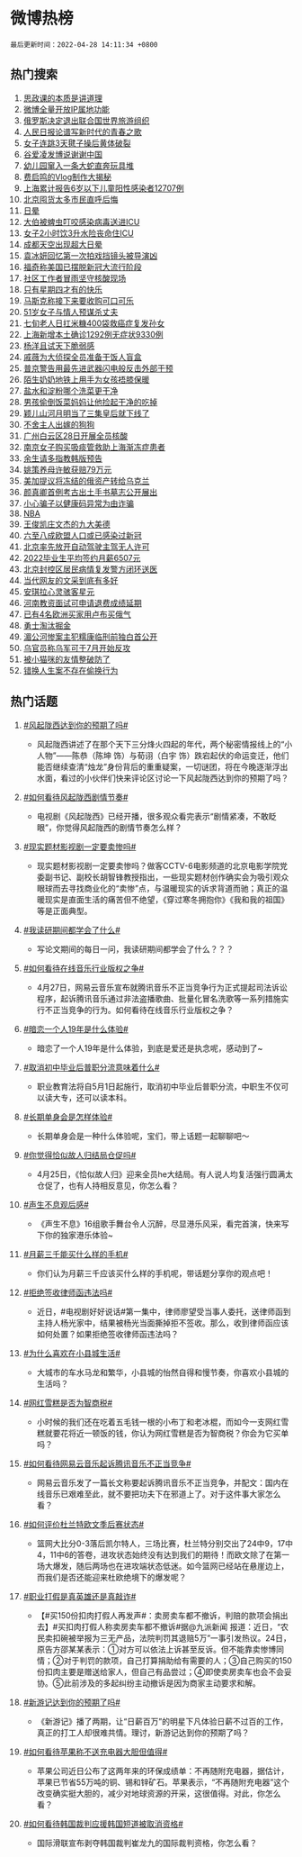 # 微博热榜

`最后更新时间：2022-04-28 14:11:34 +0800`

## 热门搜索

1. [思政课的本质是讲道理](https://m.weibo.cn/search?containerid=100103type%3D1%26t%3D10%26q%3D%23%E6%80%9D%E6%94%BF%E8%AF%BE%E7%9A%84%E6%9C%AC%E8%B4%A8%E6%98%AF%E8%AE%B2%E9%81%93%E7%90%86%23&stream_entry_id=51&isnewpage=1&extparam=seat%3D1%26c_type%3D51%26dgr%3D0%26pos%3D0%26filter_type%3Drealtimehot%26cate%3D10103%26display_time%3D1651126292%26pre_seqid%3D16511262928610414834318&luicode=10000011&lfid=106003type%253D25%2526t%253D3%2526disable_hot%253D1%2526filter_type%253Drealtimehot)
1. [微博全量开放IP属地功能](https://m.weibo.cn/search?containerid=100103type%3D1%26t%3D10%26q%3D%23%E5%BE%AE%E5%8D%9A%E5%85%A8%E9%87%8F%E5%BC%80%E6%94%BEIP%E5%B1%9E%E5%9C%B0%E5%8A%9F%E8%83%BD%23&stream_entry_id=31&isnewpage=1&extparam=seat%3D1%26c_type%3D31%26pos%3D0%26filter_type%3Drealtimehot%26flag%3D1%26dgr%3D0%26realpos%3D1%26lcate%3D5001%26cate%3D0%26display_time%3D1651126292%26pre_seqid%3D16511262928610414834318&luicode=10000011&lfid=106003type%253D25%2526t%253D3%2526disable_hot%253D1%2526filter_type%253Drealtimehot)
1. [俄罗斯决定退出联合国世界旅游组织](https://m.weibo.cn/search?containerid=100103type%3D1%26t%3D10%26q%3D%23%E4%BF%84%E7%BD%97%E6%96%AF%E5%86%B3%E5%AE%9A%E9%80%80%E5%87%BA%E8%81%94%E5%90%88%E5%9B%BD%E4%B8%96%E7%95%8C%E6%97%85%E6%B8%B8%E7%BB%84%E7%BB%87%23&stream_entry_id=31&isnewpage=1&extparam=seat%3D1%26c_type%3D31%26pos%3D1%26filter_type%3Drealtimehot%26flag%3D2%26dgr%3D0%26realpos%3D2%26lcate%3D5001%26cate%3D0%26display_time%3D1651126292%26pre_seqid%3D16511262928610414834318&luicode=10000011&lfid=106003type%253D25%2526t%253D3%2526disable_hot%253D1%2526filter_type%253Drealtimehot)
1. [人民日报论谱写新时代的青春之歌](https://m.weibo.cn/search?containerid=100103type%3D1%26t%3D10%26q%3D%23%E4%BA%BA%E6%B0%91%E6%97%A5%E6%8A%A5%E8%AE%BA%E8%B0%B1%E5%86%99%E6%96%B0%E6%97%B6%E4%BB%A3%E7%9A%84%E9%9D%92%E6%98%A5%E4%B9%8B%E6%AD%8C%23&stream_entry_id=31&isnewpage=1&extparam=seat%3D1%26c_type%3D31%26pos%3D2%26filter_type%3Drealtimehot%26flag%3D0%26dgr%3D0%26realpos%3D3%26lcate%3D5001%26cate%3D0%26display_time%3D1651126292%26pre_seqid%3D16511262928610414834318&luicode=10000011&lfid=106003type%253D25%2526t%253D3%2526disable_hot%253D1%2526filter_type%253Drealtimehot)
1. [女子连跳3天毽子操后黄体破裂](https://m.weibo.cn/search?containerid=100103type%3D1%26t%3D10%26q%3D%23%E5%A5%B3%E5%AD%90%E8%BF%9E%E8%B7%B33%E5%A4%A9%E6%AF%BD%E5%AD%90%E6%93%8D%E5%90%8E%E9%BB%84%E4%BD%93%E7%A0%B4%E8%A3%82%23&stream_entry_id=31&isnewpage=1&extparam=seat%3D1%26c_type%3D31%26pos%3D3%26filter_type%3Drealtimehot%26flag%3D2%26dgr%3D0%26realpos%3D4%26lcate%3D5001%26cate%3D0%26display_time%3D1651126292%26pre_seqid%3D16511262928610414834318&luicode=10000011&lfid=106003type%253D25%2526t%253D3%2526disable_hot%253D1%2526filter_type%253Drealtimehot)
1. [谷爱凌发博说谢谢中国](https://m.weibo.cn/search?containerid=100103type%3D1%26t%3D10%26q%3D%23%E8%B0%B7%E7%88%B1%E5%87%8C%E5%8F%91%E5%8D%9A%E8%AF%B4%E8%B0%A2%E8%B0%A2%E4%B8%AD%E5%9B%BD%23&stream_entry_id=31&isnewpage=1&extparam=seat%3D1%26c_type%3D31%26pos%3D4%26filter_type%3Drealtimehot%26flag%3D2%26dgr%3D0%26realpos%3D5%26lcate%3D5001%26cate%3D0%26display_time%3D1651126292%26pre_seqid%3D16511262928610414834318&luicode=10000011&lfid=106003type%253D25%2526t%253D3%2526disable_hot%253D1%2526filter_type%253Drealtimehot)
1. [幼儿园窜入一条大蛇直奔玩具堆](https://m.weibo.cn/search?containerid=100103type%3D1%26t%3D10%26q%3D%23%E5%B9%BC%E5%84%BF%E5%9B%AD%E7%AA%9C%E5%85%A5%E4%B8%80%E6%9D%A1%E5%A4%A7%E8%9B%87%E7%9B%B4%E5%A5%94%E7%8E%A9%E5%85%B7%E5%A0%86%23&stream_entry_id=31&isnewpage=1&extparam=seat%3D1%26c_type%3D31%26pos%3D5%26filter_type%3Drealtimehot%26flag%3D1%26dgr%3D0%26realpos%3D6%26lcate%3D5001%26cate%3D0%26display_time%3D1651126292%26pre_seqid%3D16511262928610414834318&luicode=10000011&lfid=106003type%253D25%2526t%253D3%2526disable_hot%253D1%2526filter_type%253Drealtimehot)
1. [费启鸣的Vlog制作大揭秘](https://m.weibo.cn/search?containerid=100103type%3D1%26t%3D10%26q%3D%23%E8%B4%B9%E5%90%AF%E9%B8%A3%E7%9A%84Vlog%E5%88%B6%E4%BD%9C%E5%A4%A7%E6%8F%AD%E7%A7%98%23&stream_entry_id=31&isnewpage=1&extparam=seat%3D1%26c_type%3D31%26pos%3D6%26adid%3D152905%26dgr%3D0%26filter_type%3Drealtimehot%26lcate%3D5001%26cate%3D0%26display_time%3D1651126292%26pre_seqid%3D16511262928610414834318&luicode=10000011&lfid=106003type%253D25%2526t%253D3%2526disable_hot%253D1%2526filter_type%253Drealtimehot)
1. [上海累计报告6岁以下儿童阳性感染者12707例](https://m.weibo.cn/search?containerid=100103type%3D1%26t%3D10%26q%3D%23%E4%B8%8A%E6%B5%B7%E7%B4%AF%E8%AE%A1%E6%8A%A5%E5%91%8A6%E5%B2%81%E4%BB%A5%E4%B8%8B%E5%84%BF%E7%AB%A5%E9%98%B3%E6%80%A7%E6%84%9F%E6%9F%93%E8%80%8512707%E4%BE%8B%23&stream_entry_id=31&isnewpage=1&extparam=seat%3D1%26c_type%3D31%26pos%3D7%26filter_type%3Drealtimehot%26flag%3D1%26dgr%3D0%26realpos%3D7%26lcate%3D5001%26cate%3D0%26display_time%3D1651126292%26pre_seqid%3D16511262928610414834318&luicode=10000011&lfid=106003type%253D25%2526t%253D3%2526disable_hot%253D1%2526filter_type%253Drealtimehot)
1. [北京囤货太多市民直呼后悔](https://m.weibo.cn/search?containerid=100103type%3D1%26t%3D10%26q%3D%23%E5%8C%97%E4%BA%AC%E5%9B%A4%E8%B4%A7%E5%A4%AA%E5%A4%9A%E5%B8%82%E6%B0%91%E7%9B%B4%E5%91%BC%E5%90%8E%E6%82%94%23&stream_entry_id=31&isnewpage=1&extparam=seat%3D1%26c_type%3D31%26pos%3D8%26filter_type%3Drealtimehot%26flag%3D1%26dgr%3D0%26realpos%3D8%26lcate%3D5001%26cate%3D0%26display_time%3D1651126292%26pre_seqid%3D16511262928610414834318&luicode=10000011&lfid=106003type%253D25%2526t%253D3%2526disable_hot%253D1%2526filter_type%253Drealtimehot)
1. [日晕](https://m.weibo.cn/search?containerid=100103type%3D1%26t%3D10%26q%3D%E6%97%A5%E6%99%95&stream_entry_id=31&isnewpage=1&extparam=seat%3D1%26c_type%3D31%26pos%3D9%26filter_type%3Drealtimehot%26flag%3D0%26dgr%3D0%26realpos%3D9%26lcate%3D5001%26cate%3D0%26display_time%3D1651126292%26pre_seqid%3D16511262928610414834318&luicode=10000011&lfid=106003type%253D25%2526t%253D3%2526disable_hot%253D1%2526filter_type%253Drealtimehot)
1. [大伯被蜱虫叮咬感染病毒送进ICU](https://m.weibo.cn/search?containerid=100103type%3D1%26t%3D10%26q%3D%23%E5%A4%A7%E4%BC%AF%E8%A2%AB%E8%9C%B1%E8%99%AB%E5%8F%AE%E5%92%AC%E6%84%9F%E6%9F%93%E7%97%85%E6%AF%92%E9%80%81%E8%BF%9BICU%23&stream_entry_id=31&isnewpage=1&extparam=seat%3D1%26c_type%3D31%26pos%3D10%26filter_type%3Drealtimehot%26flag%3D1%26dgr%3D0%26realpos%3D10%26lcate%3D5001%26cate%3D0%26display_time%3D1651126292%26pre_seqid%3D16511262928610414834318&luicode=10000011&lfid=106003type%253D25%2526t%253D3%2526disable_hot%253D1%2526filter_type%253Drealtimehot)
1. [女子2小时饮3升水险丧命住ICU](https://m.weibo.cn/search?containerid=100103type%3D1%26t%3D10%26q%3D%23%E5%A5%B3%E5%AD%902%E5%B0%8F%E6%97%B6%E9%A5%AE3%E5%8D%87%E6%B0%B4%E9%99%A9%E4%B8%A7%E5%91%BD%E4%BD%8FICU%23&stream_entry_id=31&isnewpage=1&extparam=seat%3D1%26c_type%3D31%26pos%3D11%26filter_type%3Drealtimehot%26flag%3D1%26dgr%3D0%26realpos%3D11%26lcate%3D5001%26cate%3D0%26display_time%3D1651126292%26pre_seqid%3D16511262928610414834318&luicode=10000011&lfid=106003type%253D25%2526t%253D3%2526disable_hot%253D1%2526filter_type%253Drealtimehot)
1. [成都天空出现超大日晕](https://m.weibo.cn/search?containerid=100103type%3D1%26t%3D10%26q%3D%23%E6%88%90%E9%83%BD%E5%A4%A9%E7%A9%BA%E5%87%BA%E7%8E%B0%E8%B6%85%E5%A4%A7%E6%97%A5%E6%99%95%23&stream_entry_id=31&isnewpage=1&extparam=seat%3D1%26c_type%3D31%26pos%3D12%26filter_type%3Drealtimehot%26flag%3D1%26dgr%3D0%26realpos%3D12%26lcate%3D5001%26cate%3D0%26display_time%3D1651126292%26pre_seqid%3D16511262928610414834318&luicode=10000011&lfid=106003type%253D25%2526t%253D3%2526disable_hot%253D1%2526filter_type%253Drealtimehot)
1. [袁冰妍回忆第一次拍戏挡镜头被导演凶](https://m.weibo.cn/search?containerid=100103type%3D1%26t%3D10%26q%3D%23%E8%A2%81%E5%86%B0%E5%A6%8D%E5%9B%9E%E5%BF%86%E7%AC%AC%E4%B8%80%E6%AC%A1%E6%8B%8D%E6%88%8F%E6%8C%A1%E9%95%9C%E5%A4%B4%E8%A2%AB%E5%AF%BC%E6%BC%94%E5%87%B6%23&stream_entry_id=31&isnewpage=1&extparam=seat%3D1%26c_type%3D31%26pos%3D13%26filter_type%3Drealtimehot%26flag%3D1%26dgr%3D0%26realpos%3D13%26lcate%3D5001%26cate%3D0%26display_time%3D1651126292%26pre_seqid%3D16511262928610414834318&luicode=10000011&lfid=106003type%253D25%2526t%253D3%2526disable_hot%253D1%2526filter_type%253Drealtimehot)
1. [福奇称美国已摆脱新冠大流行阶段](https://m.weibo.cn/search?containerid=100103type%3D1%26t%3D10%26q%3D%23%E7%A6%8F%E5%A5%87%E7%A7%B0%E7%BE%8E%E5%9B%BD%E5%B7%B2%E6%91%86%E8%84%B1%E6%96%B0%E5%86%A0%E5%A4%A7%E6%B5%81%E8%A1%8C%E9%98%B6%E6%AE%B5%23&stream_entry_id=31&isnewpage=1&extparam=seat%3D1%26c_type%3D31%26pos%3D14%26filter_type%3Drealtimehot%26flag%3D1%26dgr%3D0%26realpos%3D14%26lcate%3D5001%26cate%3D0%26display_time%3D1651126292%26pre_seqid%3D16511262928610414834318&luicode=10000011&lfid=106003type%253D25%2526t%253D3%2526disable_hot%253D1%2526filter_type%253Drealtimehot)
1. [社区工作者冒雨坚守核酸现场](https://m.weibo.cn/search?containerid=100103type%3D1%26t%3D10%26q%3D%23%E7%A4%BE%E5%8C%BA%E5%B7%A5%E4%BD%9C%E8%80%85%E5%86%92%E9%9B%A8%E5%9D%9A%E5%AE%88%E6%A0%B8%E9%85%B8%E7%8E%B0%E5%9C%BA%23&stream_entry_id=31&isnewpage=1&extparam=seat%3D1%26c_type%3D31%26pos%3D15%26adid%3D152920%26flag%3D0%26dgr%3D0%26filter_type%3Drealtimehot%26realpos%3D15%26lcate%3D5001%26cate%3D0%26display_time%3D1651126292%26pre_seqid%3D16511262928610414834318&luicode=10000011&lfid=106003type%253D25%2526t%253D3%2526disable_hot%253D1%2526filter_type%253Drealtimehot)
1. [只有星期四才有的快乐](https://m.weibo.cn/search?containerid=100103type%3D1%26t%3D10%26q%3D%23%E5%8F%AA%E6%9C%89%E6%98%9F%E6%9C%9F%E5%9B%9B%E6%89%8D%E6%9C%89%E7%9A%84%E5%BF%AB%E4%B9%90%23&stream_entry_id=31&isnewpage=1&extparam=seat%3D1%26c_type%3D31%26pos%3D16%26filter_type%3Drealtimehot%26flag%3D0%26dgr%3D0%26realpos%3D16%26lcate%3D5001%26cate%3D0%26display_time%3D1651126292%26pre_seqid%3D16511262928610414834318&luicode=10000011&lfid=106003type%253D25%2526t%253D3%2526disable_hot%253D1%2526filter_type%253Drealtimehot)
1. [马斯克称接下来要收购可口可乐](https://m.weibo.cn/search?containerid=100103type%3D1%26t%3D10%26q%3D%23%E9%A9%AC%E6%96%AF%E5%85%8B%E7%A7%B0%E6%8E%A5%E4%B8%8B%E6%9D%A5%E8%A6%81%E6%94%B6%E8%B4%AD%E5%8F%AF%E5%8F%A3%E5%8F%AF%E4%B9%90%23&stream_entry_id=31&isnewpage=1&extparam=seat%3D1%26c_type%3D31%26pos%3D17%26filter_type%3Drealtimehot%26flag%3D0%26dgr%3D0%26realpos%3D17%26lcate%3D5001%26cate%3D0%26display_time%3D1651126292%26pre_seqid%3D16511262928610414834318&luicode=10000011&lfid=106003type%253D25%2526t%253D3%2526disable_hot%253D1%2526filter_type%253Drealtimehot)
1. [51岁女子与情人预谋杀丈夫](https://m.weibo.cn/search?containerid=100103type%3D1%26t%3D10%26q%3D%2351%E5%B2%81%E5%A5%B3%E5%AD%90%E4%B8%8E%E6%83%85%E4%BA%BA%E9%A2%84%E8%B0%8B%E6%9D%80%E4%B8%88%E5%A4%AB%23&stream_entry_id=31&isnewpage=1&extparam=seat%3D1%26c_type%3D31%26pos%3D18%26filter_type%3Drealtimehot%26flag%3D2%26dgr%3D0%26realpos%3D18%26lcate%3D5001%26cate%3D0%26display_time%3D1651126292%26pre_seqid%3D16511262928610414834318&luicode=10000011&lfid=106003type%253D25%2526t%253D3%2526disable_hot%253D1%2526filter_type%253Drealtimehot)
1. [七旬老人日扛米糠400袋救癌症复发孙女](https://m.weibo.cn/search?containerid=100103type%3D1%26t%3D10%26q%3D%E4%B8%83%E6%97%AC%E8%80%81%E4%BA%BA%E6%97%A5%E6%89%9B%E7%B1%B3%E7%B3%A0400%E8%A2%8B%E6%95%91%E7%99%8C%E7%97%87%E5%A4%8D%E5%8F%91%E5%AD%99%E5%A5%B3&stream_entry_id=31&isnewpage=1&extparam=seat%3D1%26c_type%3D31%26pos%3D19%26filter_type%3Drealtimehot%26flag%3D1%26dgr%3D0%26realpos%3D19%26lcate%3D5001%26cate%3D0%26display_time%3D1651126292%26pre_seqid%3D16511262928610414834318&luicode=10000011&lfid=106003type%253D25%2526t%253D3%2526disable_hot%253D1%2526filter_type%253Drealtimehot)
1. [上海新增本土确诊1292例无症状9330例](https://m.weibo.cn/search?containerid=100103type%3D1%26t%3D10%26q%3D%23%E4%B8%8A%E6%B5%B7%E6%96%B0%E5%A2%9E%E6%9C%AC%E5%9C%9F%E7%A1%AE%E8%AF%8A1292%E4%BE%8B%E6%97%A0%E7%97%87%E7%8A%B69330%E4%BE%8B%23&stream_entry_id=31&isnewpage=1&extparam=seat%3D1%26c_type%3D31%26pos%3D20%26filter_type%3Drealtimehot%26flag%3D2%26dgr%3D0%26realpos%3D20%26lcate%3D5001%26cate%3D0%26display_time%3D1651126292%26pre_seqid%3D16511262928610414834318&luicode=10000011&lfid=106003type%253D25%2526t%253D3%2526disable_hot%253D1%2526filter_type%253Drealtimehot)
1. [杨洋且试天下脆弱感](https://m.weibo.cn/search?containerid=100103type%3D1%26t%3D10%26q%3D%23%E6%9D%A8%E6%B4%8B%E4%B8%94%E8%AF%95%E5%A4%A9%E4%B8%8B%E8%84%86%E5%BC%B1%E6%84%9F%23&stream_entry_id=31&isnewpage=1&extparam=seat%3D1%26c_type%3D31%26pos%3D21%26filter_type%3Drealtimehot%26flag%3D1%26dgr%3D0%26realpos%3D21%26lcate%3D5001%26cate%3D0%26display_time%3D1651126292%26pre_seqid%3D16511262928610414834318&luicode=10000011&lfid=106003type%253D25%2526t%253D3%2526disable_hot%253D1%2526filter_type%253Drealtimehot)
1. [戚薇为大侦探全员准备干饭人盲盒](https://m.weibo.cn/search?containerid=100103type%3D1%26t%3D10%26q%3D%23%E6%88%9A%E8%96%87%E4%B8%BA%E5%A4%A7%E4%BE%A6%E6%8E%A2%E5%85%A8%E5%91%98%E5%87%86%E5%A4%87%E5%B9%B2%E9%A5%AD%E4%BA%BA%E7%9B%B2%E7%9B%92%23&stream_entry_id=31&isnewpage=1&extparam=seat%3D1%26c_type%3D31%26pos%3D22%26filter_type%3Drealtimehot%26flag%3D1%26dgr%3D0%26realpos%3D22%26lcate%3D5001%26cate%3D0%26display_time%3D1651126292%26pre_seqid%3D16511262928610414834318&luicode=10000011&lfid=106003type%253D25%2526t%253D3%2526disable_hot%253D1%2526filter_type%253Drealtimehot)
1. [普京警告用最先进武器闪电般反击外部干预](https://m.weibo.cn/search?containerid=100103type%3D1%26t%3D10%26q%3D%23%E6%99%AE%E4%BA%AC%E8%AD%A6%E5%91%8A%E7%94%A8%E6%9C%80%E5%85%88%E8%BF%9B%E6%AD%A6%E5%99%A8%E9%97%AA%E7%94%B5%E8%88%AC%E5%8F%8D%E5%87%BB%E5%A4%96%E9%83%A8%E5%B9%B2%E9%A2%84%23&stream_entry_id=31&isnewpage=1&extparam=seat%3D1%26c_type%3D31%26pos%3D23%26filter_type%3Drealtimehot%26flag%3D0%26dgr%3D0%26realpos%3D23%26lcate%3D5001%26cate%3D0%26display_time%3D1651126292%26pre_seqid%3D16511262928610414834318&luicode=10000011&lfid=106003type%253D25%2526t%253D3%2526disable_hot%253D1%2526filter_type%253Drealtimehot)
1. [陌生奶奶地铁上用手为女孩捂膝保暖](https://m.weibo.cn/search?containerid=100103type%3D1%26t%3D10%26q%3D%23%E9%99%8C%E7%94%9F%E5%A5%B6%E5%A5%B6%E5%9C%B0%E9%93%81%E4%B8%8A%E7%94%A8%E6%89%8B%E4%B8%BA%E5%A5%B3%E5%AD%A9%E6%8D%82%E8%86%9D%E4%BF%9D%E6%9A%96%23&stream_entry_id=31&isnewpage=1&extparam=seat%3D1%26c_type%3D31%26pos%3D24%26filter_type%3Drealtimehot%26flag%3D0%26dgr%3D0%26realpos%3D24%26lcate%3D5001%26cate%3D0%26display_time%3D1651126292%26pre_seqid%3D16511262928610414834318&luicode=10000011&lfid=106003type%253D25%2526t%253D3%2526disable_hot%253D1%2526filter_type%253Drealtimehot)
1. [盐水和淀粉哪个洗菜更干净](https://m.weibo.cn/search?containerid=100103type%3D1%26t%3D10%26q%3D%23%E7%9B%90%E6%B0%B4%E5%92%8C%E6%B7%80%E7%B2%89%E5%93%AA%E4%B8%AA%E6%B4%97%E8%8F%9C%E6%9B%B4%E5%B9%B2%E5%87%80%23&stream_entry_id=31&isnewpage=1&extparam=seat%3D1%26c_type%3D31%26pos%3D25%26filter_type%3Drealtimehot%26flag%3D0%26dgr%3D0%26realpos%3D25%26lcate%3D5001%26cate%3D0%26display_time%3D1651126292%26pre_seqid%3D16511262928610414834318&luicode=10000011&lfid=106003type%253D25%2526t%253D3%2526disable_hot%253D1%2526filter_type%253Drealtimehot)
1. [男孩偷倒饭菜妈妈让他捡起干净的吃掉](https://m.weibo.cn/search?containerid=100103type%3D1%26t%3D10%26q%3D%23%E7%94%B7%E5%AD%A9%E5%81%B7%E5%80%92%E9%A5%AD%E8%8F%9C%E5%A6%88%E5%A6%88%E8%AE%A9%E4%BB%96%E6%8D%A1%E8%B5%B7%E5%B9%B2%E5%87%80%E7%9A%84%E5%90%83%E6%8E%89%23&stream_entry_id=31&isnewpage=1&extparam=seat%3D1%26c_type%3D31%26pos%3D26%26filter_type%3Drealtimehot%26flag%3D1%26dgr%3D0%26realpos%3D26%26lcate%3D5001%26cate%3D0%26display_time%3D1651126292%26pre_seqid%3D16511262928610414834318&luicode=10000011&lfid=106003type%253D25%2526t%253D3%2526disable_hot%253D1%2526filter_type%253Drealtimehot)
1. [颖儿山河月明当了三集皇后就下线了](https://m.weibo.cn/search?containerid=100103type%3D1%26t%3D10%26q%3D%23%E9%A2%96%E5%84%BF%E5%B1%B1%E6%B2%B3%E6%9C%88%E6%98%8E%E5%BD%93%E4%BA%86%E4%B8%89%E9%9B%86%E7%9A%87%E5%90%8E%E5%B0%B1%E4%B8%8B%E7%BA%BF%E4%BA%86%23&stream_entry_id=31&isnewpage=1&extparam=seat%3D1%26c_type%3D31%26pos%3D27%26filter_type%3Drealtimehot%26flag%3D1%26dgr%3D0%26realpos%3D27%26lcate%3D5001%26cate%3D0%26display_time%3D1651126292%26pre_seqid%3D16511262928610414834318&luicode=10000011&lfid=106003type%253D25%2526t%253D3%2526disable_hot%253D1%2526filter_type%253Drealtimehot)
1. [不舍主人出嫁的狗狗](https://m.weibo.cn/search?containerid=100103type%3D1%26t%3D10%26q%3D%23%E4%B8%8D%E8%88%8D%E4%B8%BB%E4%BA%BA%E5%87%BA%E5%AB%81%E7%9A%84%E7%8B%97%E7%8B%97%23&stream_entry_id=31&isnewpage=1&extparam=seat%3D1%26c_type%3D31%26pos%3D28%26filter_type%3Drealtimehot%26flag%3D0%26dgr%3D0%26realpos%3D28%26lcate%3D5001%26cate%3D0%26display_time%3D1651126292%26pre_seqid%3D16511262928610414834318&luicode=10000011&lfid=106003type%253D25%2526t%253D3%2526disable_hot%253D1%2526filter_type%253Drealtimehot)
1. [广州白云区28日开展全员核酸](https://m.weibo.cn/search?containerid=100103type%3D1%26t%3D10%26q%3D%23%E5%B9%BF%E5%B7%9E%E7%99%BD%E4%BA%91%E5%8C%BA28%E6%97%A5%E5%BC%80%E5%B1%95%E5%85%A8%E5%91%98%E6%A0%B8%E9%85%B8%23&stream_entry_id=31&isnewpage=1&extparam=seat%3D1%26c_type%3D31%26pos%3D29%26filter_type%3Drealtimehot%26flag%3D0%26dgr%3D0%26realpos%3D29%26lcate%3D5001%26cate%3D0%26display_time%3D1651126292%26pre_seqid%3D16511262928610414834318&luicode=10000011&lfid=106003type%253D25%2526t%253D3%2526disable_hot%253D1%2526filter_type%253Drealtimehot)
1. [南京女子购买吸痰管救助上海渐冻症患者](https://m.weibo.cn/search?containerid=100103type%3D1%26t%3D10%26q%3D%23%E5%8D%97%E4%BA%AC%E5%A5%B3%E5%AD%90%E8%B4%AD%E4%B9%B0%E5%90%B8%E7%97%B0%E7%AE%A1%E6%95%91%E5%8A%A9%E4%B8%8A%E6%B5%B7%E6%B8%90%E5%86%BB%E7%97%87%E6%82%A3%E8%80%85%23&stream_entry_id=31&isnewpage=1&extparam=seat%3D1%26c_type%3D31%26pos%3D30%26filter_type%3Drealtimehot%26flag%3D0%26dgr%3D0%26realpos%3D30%26lcate%3D5001%26cate%3D0%26display_time%3D1651126292%26pre_seqid%3D16511262928610414834318&luicode=10000011&lfid=106003type%253D25%2526t%253D3%2526disable_hot%253D1%2526filter_type%253Drealtimehot)
1. [余生请多指教韩版预告](https://m.weibo.cn/search?containerid=100103type%3D1%26t%3D10%26q%3D%23%E4%BD%99%E7%94%9F%E8%AF%B7%E5%A4%9A%E6%8C%87%E6%95%99%E9%9F%A9%E7%89%88%E9%A2%84%E5%91%8A%23&stream_entry_id=31&isnewpage=1&extparam=seat%3D1%26c_type%3D31%26pos%3D31%26filter_type%3Drealtimehot%26flag%3D0%26dgr%3D0%26realpos%3D31%26lcate%3D5001%26cate%3D0%26display_time%3D1651126292%26pre_seqid%3D16511262928610414834318&luicode=10000011&lfid=106003type%253D25%2526t%253D3%2526disable_hot%253D1%2526filter_type%253Drealtimehot)
1. [姚策养母许敏获赔79万元](https://m.weibo.cn/search?containerid=100103type%3D1%26t%3D10%26q%3D%23%E5%A7%9A%E7%AD%96%E5%85%BB%E6%AF%8D%E8%AE%B8%E6%95%8F%E8%8E%B7%E8%B5%9479%E4%B8%87%E5%85%83%23&stream_entry_id=31&isnewpage=1&extparam=seat%3D1%26c_type%3D31%26pos%3D32%26filter_type%3Drealtimehot%26flag%3D0%26dgr%3D0%26realpos%3D32%26lcate%3D5001%26cate%3D0%26display_time%3D1651126292%26pre_seqid%3D16511262928610414834318&luicode=10000011&lfid=106003type%253D25%2526t%253D3%2526disable_hot%253D1%2526filter_type%253Drealtimehot)
1. [美加提议将冻结的俄资产转给乌克兰](https://m.weibo.cn/search?containerid=100103type%3D1%26t%3D10%26q%3D%23%E7%BE%8E%E5%8A%A0%E6%8F%90%E8%AE%AE%E5%B0%86%E5%86%BB%E7%BB%93%E7%9A%84%E4%BF%84%E8%B5%84%E4%BA%A7%E8%BD%AC%E7%BB%99%E4%B9%8C%E5%85%8B%E5%85%B0%23&stream_entry_id=31&isnewpage=1&extparam=seat%3D1%26c_type%3D31%26pos%3D33%26filter_type%3Drealtimehot%26flag%3D1%26dgr%3D0%26realpos%3D33%26lcate%3D5001%26cate%3D0%26display_time%3D1651126292%26pre_seqid%3D16511262928610414834318&luicode=10000011&lfid=106003type%253D25%2526t%253D3%2526disable_hot%253D1%2526filter_type%253Drealtimehot)
1. [颜真卿首例考古出土手书墓志公开展出](https://m.weibo.cn/search?containerid=100103type%3D1%26t%3D10%26q%3D%23%E9%A2%9C%E7%9C%9F%E5%8D%BF%E9%A6%96%E4%BE%8B%E8%80%83%E5%8F%A4%E5%87%BA%E5%9C%9F%E6%89%8B%E4%B9%A6%E5%A2%93%E5%BF%97%E5%85%AC%E5%BC%80%E5%B1%95%E5%87%BA%23&stream_entry_id=31&isnewpage=1&extparam=seat%3D1%26c_type%3D31%26pos%3D34%26filter_type%3Drealtimehot%26flag%3D1%26dgr%3D0%26realpos%3D34%26lcate%3D5001%26cate%3D0%26display_time%3D1651126292%26pre_seqid%3D16511262928610414834318&luicode=10000011&lfid=106003type%253D25%2526t%253D3%2526disable_hot%253D1%2526filter_type%253Drealtimehot)
1. [小心骗子以健康码异常为由诈骗](https://m.weibo.cn/search?containerid=100103type%3D1%26t%3D10%26q%3D%23%E5%B0%8F%E5%BF%83%E9%AA%97%E5%AD%90%E4%BB%A5%E5%81%A5%E5%BA%B7%E7%A0%81%E5%BC%82%E5%B8%B8%E4%B8%BA%E7%94%B1%E8%AF%88%E9%AA%97%23&stream_entry_id=31&isnewpage=1&extparam=seat%3D1%26c_type%3D31%26pos%3D35%26filter_type%3Drealtimehot%26flag%3D1%26dgr%3D0%26realpos%3D35%26lcate%3D5001%26cate%3D0%26display_time%3D1651126292%26pre_seqid%3D16511262928610414834318&luicode=10000011&lfid=106003type%253D25%2526t%253D3%2526disable_hot%253D1%2526filter_type%253Drealtimehot)
1. [NBA](https://m.weibo.cn/search?containerid=100103type%3D1%26t%3D10%26q%3DNBA&stream_entry_id=31&isnewpage=1&extparam=seat%3D1%26c_type%3D31%26pos%3D36%26filter_type%3Drealtimehot%26flag%3D1%26dgr%3D0%26realpos%3D36%26lcate%3D5001%26cate%3D0%26display_time%3D1651126292%26pre_seqid%3D16511262928610414834318&luicode=10000011&lfid=106003type%253D25%2526t%253D3%2526disable_hot%253D1%2526filter_type%253Drealtimehot)
1. [王俊凯庄文杰的九大美德](https://m.weibo.cn/search?containerid=100103type%3D1%26t%3D10%26q%3D%23%E7%8E%8B%E4%BF%8A%E5%87%AF%E5%BA%84%E6%96%87%E6%9D%B0%E7%9A%84%E4%B9%9D%E5%A4%A7%E7%BE%8E%E5%BE%B7%23&stream_entry_id=31&isnewpage=1&extparam=seat%3D1%26c_type%3D31%26pos%3D37%26filter_type%3Drealtimehot%26flag%3D1%26dgr%3D0%26realpos%3D37%26lcate%3D5001%26cate%3D0%26display_time%3D1651126292%26pre_seqid%3D16511262928610414834318&luicode=10000011&lfid=106003type%253D25%2526t%253D3%2526disable_hot%253D1%2526filter_type%253Drealtimehot)
1. [六至八成欧盟人口或已感染过新冠](https://m.weibo.cn/search?containerid=100103type%3D1%26t%3D10%26q%3D%23%E5%85%AD%E8%87%B3%E5%85%AB%E6%88%90%E6%AC%A7%E7%9B%9F%E4%BA%BA%E5%8F%A3%E6%88%96%E5%B7%B2%E6%84%9F%E6%9F%93%E8%BF%87%E6%96%B0%E5%86%A0%23&stream_entry_id=31&isnewpage=1&extparam=seat%3D1%26c_type%3D31%26pos%3D38%26filter_type%3Drealtimehot%26flag%3D0%26dgr%3D0%26realpos%3D38%26lcate%3D5001%26cate%3D0%26display_time%3D1651126292%26pre_seqid%3D16511262928610414834318&luicode=10000011&lfid=106003type%253D25%2526t%253D3%2526disable_hot%253D1%2526filter_type%253Drealtimehot)
1. [北京率先放开自动驾驶主驾无人许可](https://m.weibo.cn/search?containerid=100103type%3D1%26t%3D10%26q%3D%23%E5%8C%97%E4%BA%AC%E7%8E%87%E5%85%88%E6%94%BE%E5%BC%80%E8%87%AA%E5%8A%A8%E9%A9%BE%E9%A9%B6%E4%B8%BB%E9%A9%BE%E6%97%A0%E4%BA%BA%E8%AE%B8%E5%8F%AF%23&stream_entry_id=31&isnewpage=1&extparam=seat%3D1%26c_type%3D31%26pos%3D39%26filter_type%3Drealtimehot%26flag%3D0%26dgr%3D0%26realpos%3D39%26lcate%3D5001%26cate%3D0%26display_time%3D1651126292%26pre_seqid%3D16511262928610414834318&luicode=10000011&lfid=106003type%253D25%2526t%253D3%2526disable_hot%253D1%2526filter_type%253Drealtimehot)
1. [2022毕业生平均签约月薪6507元](https://m.weibo.cn/search?containerid=100103type%3D1%26t%3D10%26q%3D%232022%E6%AF%95%E4%B8%9A%E7%94%9F%E5%B9%B3%E5%9D%87%E7%AD%BE%E7%BA%A6%E6%9C%88%E8%96%AA6507%E5%85%83%23&stream_entry_id=31&isnewpage=1&extparam=seat%3D1%26c_type%3D31%26pos%3D40%26filter_type%3Drealtimehot%26flag%3D0%26dgr%3D0%26realpos%3D40%26lcate%3D5001%26cate%3D0%26display_time%3D1651126292%26pre_seqid%3D16511262928610414834318&luicode=10000011&lfid=106003type%253D25%2526t%253D3%2526disable_hot%253D1%2526filter_type%253Drealtimehot)
1. [北京封控区居民病情复发警方闭环送医](https://m.weibo.cn/search?containerid=100103type%3D1%26t%3D10%26q%3D%23%E5%8C%97%E4%BA%AC%E5%B0%81%E6%8E%A7%E5%8C%BA%E5%B1%85%E6%B0%91%E7%97%85%E6%83%85%E5%A4%8D%E5%8F%91%E8%AD%A6%E6%96%B9%E9%97%AD%E7%8E%AF%E9%80%81%E5%8C%BB%23&stream_entry_id=31&isnewpage=1&extparam=seat%3D1%26c_type%3D31%26pos%3D41%26filter_type%3Drealtimehot%26flag%3D0%26dgr%3D0%26realpos%3D41%26lcate%3D5001%26cate%3D0%26display_time%3D1651126292%26pre_seqid%3D16511262928610414834318&luicode=10000011&lfid=106003type%253D25%2526t%253D3%2526disable_hot%253D1%2526filter_type%253Drealtimehot)
1. [当代网友的文采到底有多好](https://m.weibo.cn/search?containerid=100103type%3D1%26t%3D10%26q%3D%23%E5%BD%93%E4%BB%A3%E7%BD%91%E5%8F%8B%E7%9A%84%E6%96%87%E9%87%87%E5%88%B0%E5%BA%95%E6%9C%89%E5%A4%9A%E5%A5%BD%23&stream_entry_id=31&isnewpage=1&extparam=seat%3D1%26c_type%3D31%26pos%3D42%26filter_type%3Drealtimehot%26flag%3D1%26dgr%3D0%26realpos%3D42%26lcate%3D5001%26cate%3D0%26display_time%3D1651126292%26pre_seqid%3D16511262928610414834318&luicode=10000011&lfid=106003type%253D25%2526t%253D3%2526disable_hot%253D1%2526filter_type%253Drealtimehot)
1. [安琪拉心灵骇客星元](https://m.weibo.cn/search?containerid=100103type%3D1%26t%3D10%26q%3D%23%E5%AE%89%E7%90%AA%E6%8B%89%E5%BF%83%E7%81%B5%E9%AA%87%E5%AE%A2%E6%98%9F%E5%85%83%23&stream_entry_id=31&isnewpage=1&extparam=seat%3D1%26c_type%3D31%26pos%3D43%26filter_type%3Drealtimehot%26flag%3D1%26dgr%3D0%26realpos%3D43%26lcate%3D5001%26cate%3D0%26display_time%3D1651126292%26pre_seqid%3D16511262928610414834318&luicode=10000011&lfid=106003type%253D25%2526t%253D3%2526disable_hot%253D1%2526filter_type%253Drealtimehot)
1. [河南教资面试可申请退费成绩延期](https://m.weibo.cn/search?containerid=100103type%3D1%26t%3D10%26q%3D%23%E6%B2%B3%E5%8D%97%E6%95%99%E8%B5%84%E9%9D%A2%E8%AF%95%E5%8F%AF%E7%94%B3%E8%AF%B7%E9%80%80%E8%B4%B9%E6%88%90%E7%BB%A9%E5%BB%B6%E6%9C%9F%23&stream_entry_id=31&isnewpage=1&extparam=seat%3D1%26c_type%3D31%26pos%3D44%26filter_type%3Drealtimehot%26flag%3D1%26dgr%3D0%26realpos%3D44%26lcate%3D5001%26cate%3D0%26display_time%3D1651126292%26pre_seqid%3D16511262928610414834318&luicode=10000011&lfid=106003type%253D25%2526t%253D3%2526disable_hot%253D1%2526filter_type%253Drealtimehot)
1. [已有4名欧洲买家用卢布买俄气](https://m.weibo.cn/search?containerid=100103type%3D1%26t%3D10%26q%3D%23%E5%B7%B2%E6%9C%894%E5%90%8D%E6%AC%A7%E6%B4%B2%E4%B9%B0%E5%AE%B6%E7%94%A8%E5%8D%A2%E5%B8%83%E4%B9%B0%E4%BF%84%E6%B0%94%23&stream_entry_id=31&isnewpage=1&extparam=seat%3D1%26c_type%3D31%26pos%3D45%26filter_type%3Drealtimehot%26flag%3D0%26dgr%3D0%26realpos%3D45%26lcate%3D5001%26cate%3D0%26display_time%3D1651126292%26pre_seqid%3D16511262928610414834318&luicode=10000011&lfid=106003type%253D25%2526t%253D3%2526disable_hot%253D1%2526filter_type%253Drealtimehot)
1. [勇士淘汰掘金](http://m.weibo.cn/c/wbox?&id=j84w2uenjc&roomid=9643&q=%23%E5%8B%87%E5%A3%AB%E6%B7%98%E6%B1%B0%E6%8E%98%E9%87%91%23&extparam=seat%3D1%26c_type%3D31%26pos%3D46%26filter_type%3Drealtimehot%26flag%3D1%26dgr%3D0%26realpos%3D46%26lcate%3D5001%26cate%3D0%26display_time%3D1651126292%26pre_seqid%3D16511262928610414834318&luicode=10000011&lfid=106003type%253D25%2526t%253D3%2526disable_hot%253D1%2526filter_type%253Drealtimehot)
1. [湄公河惨案主犯糯康临刑前独白首公开](https://m.weibo.cn/search?containerid=100103type%3D1%26t%3D10%26q%3D%23%E6%B9%84%E5%85%AC%E6%B2%B3%E6%83%A8%E6%A1%88%E4%B8%BB%E7%8A%AF%E7%B3%AF%E5%BA%B7%E4%B8%B4%E5%88%91%E5%89%8D%E7%8B%AC%E7%99%BD%E9%A6%96%E5%85%AC%E5%BC%80%23&stream_entry_id=31&isnewpage=1&extparam=seat%3D1%26c_type%3D31%26pos%3D47%26filter_type%3Drealtimehot%26flag%3D1%26dgr%3D0%26realpos%3D47%26lcate%3D5001%26cate%3D0%26display_time%3D1651126292%26pre_seqid%3D16511262928610414834318&luicode=10000011&lfid=106003type%253D25%2526t%253D3%2526disable_hot%253D1%2526filter_type%253Drealtimehot)
1. [乌官员称乌军可于7月开始反攻](https://m.weibo.cn/search?containerid=100103type%3D1%26t%3D10%26q%3D%23%E4%B9%8C%E5%AE%98%E5%91%98%E7%A7%B0%E4%B9%8C%E5%86%9B%E5%8F%AF%E4%BA%8E7%E6%9C%88%E5%BC%80%E5%A7%8B%E5%8F%8D%E6%94%BB%23&stream_entry_id=31&isnewpage=1&extparam=seat%3D1%26c_type%3D31%26pos%3D48%26filter_type%3Drealtimehot%26flag%3D0%26dgr%3D0%26realpos%3D48%26lcate%3D5001%26cate%3D0%26display_time%3D1651126292%26pre_seqid%3D16511262928610414834318&luicode=10000011&lfid=106003type%253D25%2526t%253D3%2526disable_hot%253D1%2526filter_type%253Drealtimehot)
1. [被小猫咪的友情整破防了](https://m.weibo.cn/search?containerid=100103type%3D1%26t%3D10%26q%3D%23%E8%A2%AB%E5%B0%8F%E7%8C%AB%E5%92%AA%E7%9A%84%E5%8F%8B%E6%83%85%E6%95%B4%E7%A0%B4%E9%98%B2%E4%BA%86%23&stream_entry_id=31&isnewpage=1&extparam=seat%3D1%26c_type%3D31%26pos%3D49%26filter_type%3Drealtimehot%26flag%3D0%26dgr%3D0%26realpos%3D49%26lcate%3D5001%26cate%3D0%26display_time%3D1651126292%26pre_seqid%3D16511262928610414834318&luicode=10000011&lfid=106003type%253D25%2526t%253D3%2526disable_hot%253D1%2526filter_type%253Drealtimehot)
1. [错换人生案不存在偷换行为](https://m.weibo.cn/search?containerid=100103type%3D1%26t%3D10%26q%3D%E9%94%99%E6%8D%A2%E4%BA%BA%E7%94%9F%E6%A1%88%E4%B8%8D%E5%AD%98%E5%9C%A8%E5%81%B7%E6%8D%A2%E8%A1%8C%E4%B8%BA&stream_entry_id=31&isnewpage=1&extparam=seat%3D1%26c_type%3D31%26pos%3D50%26filter_type%3Drealtimehot%26flag%3D0%26dgr%3D0%26realpos%3D50%26lcate%3D5001%26cate%3D0%26display_time%3D1651126292%26pre_seqid%3D16511262928610414834318&luicode=10000011&lfid=106003type%253D25%2526t%253D3%2526disable_hot%253D1%2526filter_type%253Drealtimehot)

## 热门话题

1. [#风起陇西达到你的预期了吗#](https://m.weibo.cn/search?containerid=231522type%3D1%26t%3D10%26q%3D%23%E9%A3%8E%E8%B5%B7%E9%99%87%E8%A5%BF%E8%BE%BE%E5%88%B0%E4%BD%A0%E7%9A%84%E9%A2%84%E6%9C%9F%E4%BA%86%E5%90%97%23&stream_entry_id=128&isnewpage=1&extparam=seat%3D1%26c_type%3D128%26cate%3D5004%26unitid%3D43092%26pos%3D1-0-0%26lcate%3D5004%26dgr%3D0%26display_time%3D1651126294%26pre_seqid%3D1651126294084014071244&luicode=10000011&lfid=231648_-_4)
    - 风起陇西讲述了在那个天下三分烽火四起的年代，两个秘密情报线上的“小人物”——陈恭（陈坤 饰）与荀诩（白宇 饰）跌宕起伏的命运变迁，他们能否继续查清“烛龙”身份背后的重重疑案，一切谜团，将在今晚逐渐浮出水面，看过的小伙伴们快来评论区讨论一下风起陇西达到你的预期了吗？

1. [#如何看待风起陇西剧情节奏#](https://m.weibo.cn/search?containerid=231522type%3D1%26t%3D10%26q%3D%23%E5%A6%82%E4%BD%95%E7%9C%8B%E5%BE%85%E9%A3%8E%E8%B5%B7%E9%99%87%E8%A5%BF%E5%89%A7%E6%83%85%E8%8A%82%E5%A5%8F%23&stream_entry_id=128&isnewpage=1&extparam=seat%3D1%26c_type%3D128%26cate%3D5004%26unitid%3D43105%26pos%3D1-0-1%26lcate%3D5004%26dgr%3D0%26display_time%3D1651126294%26pre_seqid%3D1651126294084014071244&luicode=10000011&lfid=231648_-_4)
    - 电视剧《风起陇西》已经开播，很多观众看完表示“剧情紧凑，不敢眨眼”，你觉得风起陇西的剧情节奏怎么样？

1. [#现实题材影视剧一定要卖惨吗#](https://m.weibo.cn/search?containerid=231522type%3D1%26t%3D10%26q%3D%23%E7%8E%B0%E5%AE%9E%E9%A2%98%E6%9D%90%E5%BD%B1%E8%A7%86%E5%89%A7%E4%B8%80%E5%AE%9A%E8%A6%81%E5%8D%96%E6%83%A8%E5%90%97%23&stream_entry_id=128&isnewpage=1&extparam=seat%3D1%26c_type%3D128%26cate%3D5004%26unitid%3D43104%26pos%3D1-0-2%26lcate%3D5004%26dgr%3D0%26display_time%3D1651126294%26pre_seqid%3D1651126294084014071244&luicode=10000011&lfid=231648_-_4)
    - 现实题材影视剧一定要卖惨吗？做客CCTV-6电影频道的北京电影学院党委副书记、副校长胡智锋教授指出，一些现实题材创作确实会为吸引观众眼球而去寻找商业化的“卖惨”点，与温暖现实的诉求背道而驰；真正的温暖现实是直面生活的痛苦但不绝望，《穿过寒冬拥抱你》《我和我的祖国》等是正面典型。

1. [#我读研期间都学会了什么#](https://m.weibo.cn/search?containerid=231522type%3D1%26t%3D10%26q%3D%23%E6%88%91%E8%AF%BB%E7%A0%94%E6%9C%9F%E9%97%B4%E9%83%BD%E5%AD%A6%E4%BC%9A%E4%BA%86%E4%BB%80%E4%B9%88%23&stream_entry_id=128&isnewpage=1&extparam=seat%3D1%26c_type%3D128%26cate%3D5004%26unitid%3D43083%26pos%3D1-0-3%26lcate%3D5004%26dgr%3D0%26display_time%3D1651126294%26pre_seqid%3D1651126294084014071244&luicode=10000011&lfid=231648_-_4)
    - 写论文期间的每日一问，我读研期间都学会了什么？？？

1. [#如何看待在线音乐行业版权之争#](https://m.weibo.cn/search?containerid=231522type%3D1%26t%3D10%26q%3D%23%E5%A6%82%E4%BD%95%E7%9C%8B%E5%BE%85%E5%9C%A8%E7%BA%BF%E9%9F%B3%E4%B9%90%E8%A1%8C%E4%B8%9A%E7%89%88%E6%9D%83%E4%B9%8B%E4%BA%89%23&stream_entry_id=128&isnewpage=1&extparam=seat%3D1%26c_type%3D128%26cate%3D5004%26unitid%3D43074%26pos%3D1-0-4%26lcate%3D5004%26dgr%3D0%26display_time%3D1651126294%26pre_seqid%3D1651126294084014071244&luicode=10000011&lfid=231648_-_4)
    - 4月27日，网易云音乐宣布就腾讯音乐不正当竞争行为正式提起司法诉讼程序，起诉腾讯音乐通过非法盗播歌曲、批量化冒名洗歌等一系列措施实行不正当竞争的行为。如何看待在线音乐行业版权之争？

1. [#暗恋一个人19年是什么体验#](https://m.weibo.cn/search?containerid=231522type%3D1%26t%3D10%26q%3D%23%E6%9A%97%E6%81%8B%E4%B8%80%E4%B8%AA%E4%BA%BA19%E5%B9%B4%E6%98%AF%E4%BB%80%E4%B9%88%E4%BD%93%E9%AA%8C%23&stream_entry_id=128&isnewpage=1&extparam=seat%3D1%26c_type%3D128%26cate%3D5004%26unitid%3D43090%26pos%3D1-0-5%26lcate%3D5004%26dgr%3D0%26display_time%3D1651126294%26pre_seqid%3D1651126294084014071244&luicode=10000011&lfid=231648_-_4)
    - 暗恋了一个人19年是什么体验，到底是爱还是执念呢，感动到了~

1. [#取消初中毕业后普职分流意味着什么#](https://m.weibo.cn/search?containerid=231522type%3D1%26t%3D10%26q%3D%23%E5%8F%96%E6%B6%88%E5%88%9D%E4%B8%AD%E6%AF%95%E4%B8%9A%E5%90%8E%E6%99%AE%E8%81%8C%E5%88%86%E6%B5%81%E6%84%8F%E5%91%B3%E7%9D%80%E4%BB%80%E4%B9%88%23&stream_entry_id=128&isnewpage=1&extparam=seat%3D1%26c_type%3D128%26cate%3D5004%26unitid%3D43012%26pos%3D1-0-6%26lcate%3D5004%26dgr%3D0%26display_time%3D1651126294%26pre_seqid%3D1651126294084014071244&luicode=10000011&lfid=231648_-_4)
    - 职业教育法将自5月1日起施行，取消初中毕业后普职分流，中职生不仅可以读大专，还可以读本科。

1. [#长期单身会是怎样体验#](https://m.weibo.cn/search?containerid=231522type%3D1%26t%3D10%26q%3D%23%E9%95%BF%E6%9C%9F%E5%8D%95%E8%BA%AB%E4%BC%9A%E6%98%AF%E6%80%8E%E6%A0%B7%E4%BD%93%E9%AA%8C%23&stream_entry_id=128&isnewpage=1&extparam=seat%3D1%26c_type%3D128%26cate%3D5004%26unitid%3D43089%26pos%3D1-0-7%26lcate%3D5004%26dgr%3D0%26display_time%3D1651126294%26pre_seqid%3D1651126294084014071244&luicode=10000011&lfid=231648_-_4)
    - 长期单身会是一种什么体验呢，宝们，带上话题一起聊聊吧～

1. [#你觉得恰似故人归结局仓促吗#](https://m.weibo.cn/search?containerid=231522type%3D1%26t%3D10%26q%3D%23%E4%BD%A0%E8%A7%89%E5%BE%97%E6%81%B0%E4%BC%BC%E6%95%85%E4%BA%BA%E5%BD%92%E7%BB%93%E5%B1%80%E4%BB%93%E4%BF%83%E5%90%97%23&stream_entry_id=128&isnewpage=1&extparam=seat%3D1%26c_type%3D128%26cate%3D5004%26unitid%3D43052%26pos%3D1-0-8%26lcate%3D5004%26dgr%3D0%26display_time%3D1651126294%26pre_seqid%3D1651126294084014071244&luicode=10000011&lfid=231648_-_4)
    - 4月25日，《恰似故人归》迎来全员he大结局。有人说人均复活强行圆满太仓促了，也有人持相反意见，你怎么看？

1. [#声生不息观后感#](https://m.weibo.cn/search?containerid=231522type%3D1%26t%3D10%26q%3D%23%E5%A3%B0%E7%94%9F%E4%B8%8D%E6%81%AF%E8%A7%82%E5%90%8E%E6%84%9F%23&stream_entry_id=128&isnewpage=1&extparam=seat%3D1%26c_type%3D128%26cate%3D5004%26unitid%3D43019%26pos%3D1-0-9%26lcate%3D5004%26dgr%3D0%26display_time%3D1651126294%26pre_seqid%3D1651126294084014071244&luicode=10000011&lfid=231648_-_4)
    - 《声生不息》16组歌手舞台令人沉醉，尽显港乐风采，看完首演，快来写下你的独家港乐体验~

1. [#月薪三千能买什么样的手机#](https://m.weibo.cn/search?containerid=231522type%3D1%26t%3D10%26q%3D%23%E6%9C%88%E8%96%AA%E4%B8%89%E5%8D%83%E8%83%BD%E4%B9%B0%E4%BB%80%E4%B9%88%E6%A0%B7%E7%9A%84%E6%89%8B%E6%9C%BA%23&stream_entry_id=128&isnewpage=1&extparam=seat%3D1%26c_type%3D128%26cate%3D5004%26unitid%3D43087%26pos%3D1-0-10%26lcate%3D5004%26dgr%3D0%26display_time%3D1651126294%26pre_seqid%3D1651126294084014071244&luicode=10000011&lfid=231648_-_4)
    - 你们认为月薪三千应该买什么样的手机呢，带话题分享你的观点吧！

1. [#拒绝签收律师函违法吗#](https://m.weibo.cn/search?containerid=231522type%3D1%26t%3D10%26q%3D%23%E6%8B%92%E7%BB%9D%E7%AD%BE%E6%94%B6%E5%BE%8B%E5%B8%88%E5%87%BD%E8%BF%9D%E6%B3%95%E5%90%97%23&stream_entry_id=128&isnewpage=1&extparam=seat%3D1%26c_type%3D128%26cate%3D5004%26unitid%3D43085%26pos%3D1-0-11%26lcate%3D5004%26dgr%3D0%26display_time%3D1651126294%26pre_seqid%3D1651126294084014071244&luicode=10000011&lfid=231648_-_4)
    - 近日，#电视剧好好说话#第一集中，律师廖望受当事人委托，送律师函到主持人杨光家中，结果被杨光当面撕掉拒不签收。那么，收到律师函应该如何处置？如果拒绝签收律师函违法吗？

1. [#为什么喜欢在小县城生活#](https://m.weibo.cn/search?containerid=231522type%3D1%26t%3D10%26q%3D%23%E4%B8%BA%E4%BB%80%E4%B9%88%E5%96%9C%E6%AC%A2%E5%9C%A8%E5%B0%8F%E5%8E%BF%E5%9F%8E%E7%94%9F%E6%B4%BB%23&stream_entry_id=128&isnewpage=1&extparam=seat%3D1%26c_type%3D128%26cate%3D5004%26unitid%3D43037%26pos%3D1-0-12%26lcate%3D5004%26dgr%3D0%26display_time%3D1651126294%26pre_seqid%3D1651126294084014071244&luicode=10000011&lfid=231648_-_4)
    - 大城市的车水马龙和繁华，小县城的怡然自得和慢节奏，你喜欢小县城的生活吗？

1. [#网红雪糕是否为智商税#](https://m.weibo.cn/search?containerid=231522type%3D1%26t%3D10%26q%3D%23%E7%BD%91%E7%BA%A2%E9%9B%AA%E7%B3%95%E6%98%AF%E5%90%A6%E4%B8%BA%E6%99%BA%E5%95%86%E7%A8%8E%23&stream_entry_id=128&isnewpage=1&extparam=seat%3D1%26c_type%3D128%26cate%3D5004%26unitid%3D43093%26pos%3D1-0-13%26lcate%3D5004%26dgr%3D0%26display_time%3D1651126294%26pre_seqid%3D1651126294084014071244&luicode=10000011&lfid=231648_-_4)
    - 小时候的我们还在吃着五毛钱一根的小布丁和老冰棍，而如今一支网红雪糕就要花将近一顿饭的钱，你认为网红雪糕是否为智商税？你会为它买单吗？

1. [#如何看待网易云音乐起诉腾讯音乐不正当竞争#](https://m.weibo.cn/search?containerid=231522type%3D1%26t%3D10%26q%3D%23%E5%A6%82%E4%BD%95%E7%9C%8B%E5%BE%85%E7%BD%91%E6%98%93%E4%BA%91%E9%9F%B3%E4%B9%90%E8%B5%B7%E8%AF%89%E8%85%BE%E8%AE%AF%E9%9F%B3%E4%B9%90%E4%B8%8D%E6%AD%A3%E5%BD%93%E7%AB%9E%E4%BA%89%23&stream_entry_id=128&isnewpage=1&extparam=seat%3D1%26c_type%3D128%26cate%3D5004%26unitid%3D43078%26pos%3D1-0-14%26lcate%3D5004%26dgr%3D0%26display_time%3D1651126294%26pre_seqid%3D1651126294084014071244&luicode=10000011&lfid=231648_-_4)
    - 网易云音乐发了一篇长文称要起诉腾讯音乐不正当竞争，并配文：国内在线音乐已艰难至此，就不要把功夫下在邪道上了。对于这件事大家怎么看？ ​

1. [#如何评价杜兰特欧文季后赛状态#](https://m.weibo.cn/search?containerid=231522type%3D1%26t%3D10%26q%3D%23%E5%A6%82%E4%BD%95%E8%AF%84%E4%BB%B7%E6%9D%9C%E5%85%B0%E7%89%B9%E6%AC%A7%E6%96%87%E5%AD%A3%E5%90%8E%E8%B5%9B%E7%8A%B6%E6%80%81%23&stream_entry_id=128&isnewpage=1&extparam=seat%3D1%26c_type%3D128%26cate%3D5004%26unitid%3D43027%26pos%3D1-0-15%26lcate%3D5004%26dgr%3D0%26display_time%3D1651126294%26pre_seqid%3D1651126294084014071244&luicode=10000011&lfid=231648_-_4)
    - 篮网大比分0-3落后凯尔特人，三场比赛，杜兰特分别交出了24中9，17中4，11中6的答卷，进攻状态始终没有达到我们的期待！而欧文除了在第一场大爆发，随后两场也在进攻端状态低迷。如今篮网已经站在悬崖边上，而我们是否还能迎来杜欧绝境下的爆发呢？

1. [#职业打假是真英雄还是真敲诈#](https://m.weibo.cn/search?containerid=231522type%3D1%26t%3D10%26q%3D%23%E8%81%8C%E4%B8%9A%E6%89%93%E5%81%87%E6%98%AF%E7%9C%9F%E8%8B%B1%E9%9B%84%E8%BF%98%E6%98%AF%E7%9C%9F%E6%95%B2%E8%AF%88%23&stream_entry_id=128&isnewpage=1&extparam=seat%3D1%26c_type%3D128%26cate%3D5004%26unitid%3D43014%26pos%3D1-0-16%26lcate%3D5004%26dgr%3D0%26display_time%3D1651126294%26pre_seqid%3D1651126294084014071244&luicode=10000011&lfid=231648_-_4)
    - 【#买150份扣肉打假人再发声#：卖房卖车都不撤诉，判赔的款项会捐出去】#买扣肉打假人称卖房卖车都不撤诉#据@九派新闻 报道：近日，“农民卖扣碗被举报为三无产品，法院判罚其退赔5万”一事引发热议。24日，原告方邵某某表示：①对方可以依法上诉甚至反诉。但不能靠卖惨博同情；②对于判罚的款项，自己打算捐助给有需要的人；③自己购买的150份扣肉主要是赠送给家人，但自己有品尝过；④即使卖房卖车也会不会妥协。⑤此前涉及的多起纠纷主动撤诉是因为商家主动要求和解。

1. [#新游记达到你的预期了吗#](https://m.weibo.cn/search?containerid=231522type%3D1%26t%3D10%26q%3D%23%E6%96%B0%E6%B8%B8%E8%AE%B0%E8%BE%BE%E5%88%B0%E4%BD%A0%E7%9A%84%E9%A2%84%E6%9C%9F%E4%BA%86%E5%90%97%23&stream_entry_id=128&isnewpage=1&extparam=seat%3D1%26c_type%3D128%26cate%3D5004%26unitid%3D43056%26pos%3D1-0-17%26lcate%3D5004%26dgr%3D0%26display_time%3D1651126294%26pre_seqid%3D1651126294084014071244&luicode=10000011&lfid=231648_-_4)
    - 《新游记》播了两期，让“日薪百万”的明星下凡体验日薪不过百的工作，真正的打工人却很难共情。理讨，新游记达到你的预期了吗？

1. [#如何看待苹果称不送充电器大胆但值得#](https://m.weibo.cn/search?containerid=231522type%3D1%26t%3D10%26q%3D%23%E5%A6%82%E4%BD%95%E7%9C%8B%E5%BE%85%E8%8B%B9%E6%9E%9C%E7%A7%B0%E4%B8%8D%E9%80%81%E5%85%85%E7%94%B5%E5%99%A8%E5%A4%A7%E8%83%86%E4%BD%86%E5%80%BC%E5%BE%97%23&stream_entry_id=128&isnewpage=1&extparam=seat%3D1%26c_type%3D128%26cate%3D5004%26unitid%3D43015%26pos%3D1-0-18%26lcate%3D5004%26dgr%3D0%26display_time%3D1651126294%26pre_seqid%3D1651126294084014071244&luicode=10000011&lfid=231648_-_4)
    - 苹果公司近日公布了这两年来的环保成绩单：不再随附充电器，据估计，苹果已节省55万吨的铜、锡和锌矿石。苹果表示，“不再随附充电器”这个改变确实挺大胆的，减少对地球资源的开采，这很值得。对此，你怎么看？

1. [#如何看待韩国裁判应援韩国短道被取消资格#](https://m.weibo.cn/search?containerid=231522type%3D1%26t%3D10%26q%3D%23%E5%A6%82%E4%BD%95%E7%9C%8B%E5%BE%85%E9%9F%A9%E5%9B%BD%E8%A3%81%E5%88%A4%E5%BA%94%E6%8F%B4%E9%9F%A9%E5%9B%BD%E7%9F%AD%E9%81%93%E8%A2%AB%E5%8F%96%E6%B6%88%E8%B5%84%E6%A0%BC%23&stream_entry_id=128&isnewpage=1&extparam=seat%3D1%26c_type%3D128%26cate%3D5004%26unitid%3D43080%26pos%3D1-0-19%26lcate%3D5004%26dgr%3D0%26display_time%3D1651126294%26pre_seqid%3D1651126294084014071244&luicode=10000011&lfid=231648_-_4)
    - 国际滑联宣布剥夺韩国裁判崔龙九的国际裁判资格，你怎么看？

